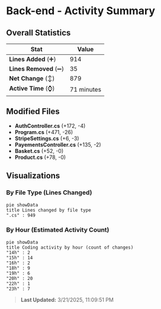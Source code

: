 # Back-end - Activity Summary 

## Overall Statistics

| Stat                   | Value                                                             |
| ---------------------- | ----------------------------------------------------------------- |
| **Lines Added** (➕)   | 914                                          |
| **Lines Removed** (➖) | 35                                        |
| **Net Change** (↕)    | 879                |
| **Active Time** (⌚)   | 71 minutes |


## Modified Files
- **AuthController.cs** (+172, -4)
- **Program.cs** (+471, -26)
- **StripeSettings.cs** (+6, -3)
- **PayementsController.cs** (+135, -2)
- **Basket.cs** (+52, -0)
- **Product.cs** (+78, -0)

## Visualizations

### By File Type (Lines Changed)

```mermaid
pie showData
title Lines changed by file type
".cs" : 949
```

### By Hour (Estimated Activity Count)

```mermaid
pie showData
title Coding activity by hour (count of changes)
"14h" : 2
"15h" : 14
"16h" : 2
"18h" : 9
"19h" : 6
"20h" : 20
"22h" : 1
"23h" : 7
```


> **Last Updated:** 3/21/2025, 11:09:51 PM